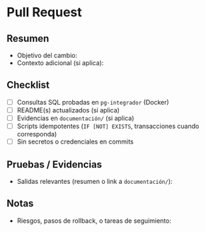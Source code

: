 # Pull Request

## Resumen
- Objetivo del cambio:
- Contexto adicional (si aplica):

## Checklist
- [ ] Consultas SQL probadas en `pg-integrador` (Docker)
- [ ] README(s) actualizados (si aplica)
- [ ] Evidencias en `documentación/` (si aplica)
- [ ] Scripts idempotentes (`IF [NOT] EXISTS`, transacciones cuando corresponda)
- [ ] Sin secretos o credenciales en commits

## Pruebas / Evidencias
- Salidas relevantes (resumen o link a `documentación/`):

## Notas
- Riesgos, pasos de rollback, o tareas de seguimiento:
